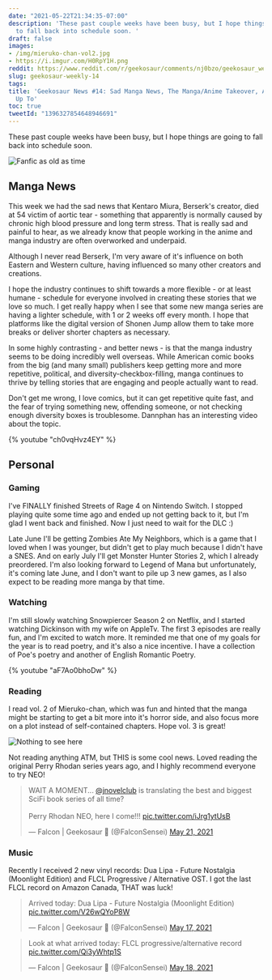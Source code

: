 ```yaml
---
date: "2021-05-22T21:34:35-07:00"
description: 'These past couple weeks have been busy, but I hope things are going
  to fall back into schedule soon. '
draft: false
images:
- /img/mieruko-chan-vol2.jpg
- https://i.imgur.com/H0RpY1H.png
reddit: https://www.reddit.com/r/geekosaur/comments/nj0bzo/geekosaur_weekly_14_sad_manga_news_the_mangaanime/
slug: geekosaur-weekly-14
tags:
title: 'Geekosaur News #14: Sad Manga News, The Manga/Anime Takeover, And What I''m
  Up To'
toc: true
tweetId: "1396327854648946691"
---
```


These past couple weeks have been busy, but I hope things are going to fall back into schedule soon. 

![Fanfic as old as time](https://i.imgur.com/H0RpY1H.png)

<!--more-->

## Manga News

This week we had the sad news that Kentaro Miura, Berserk's creator, died at 54 victim of aortic tear - something that apparently is normally caused by chronic high blood pressure and long term stress. That is really sad and painful to hear, as we already know that people working in the anime and manga industry are often overworked and underpaid. 

Although I never read Berserk, I'm very aware of it's influence on both Eastern and Western culture, having influenced so many other creators and creations. 

I hope the industry continues to shift towards a more flexible - or at least humane - schedule for everyone involved in creating these stories that we love so much. I get really happy when I see that some new manga series are having a lighter schedule, with 1 or 2 weeks off every month. I hope that platforms like the digital version of Shonen Jump allow them to take more breaks or deliver shorter chapters as necessary.

In some highly contrasting - and better news - is that the manga industry seems to be doing incredibly well overseas. While American comic books from the big (and many small) publishers keep getting more and more repetitive, political, and diversity-checkbox-filling, manga continues to thrive by telling stories that are engaging and people actually want to read.

Don't get me wrong, I love comics, but it can get repetitive quite fast, and the fear of trying something new, offending someone, or not checking enough diversity boxes is troublesome. Dannphan has an interesting video about the topic.

{% youtube "ch0vqHvz4EY" %}

## Personal

### Gaming

I've FINALLY finished Streets of Rage 4 on Nintendo Switch. I stopped playing quite some time ago and ended up not getting back to it, but I'm glad I went back and finished. Now I just need to  wait for the DLC :) 

Late June I'll be getting Zombies Ate My Neighbors, which is a game that I loved when I was younger, but didn't get to play much because I didn't have a SNES. And on early July I'll get Monster Hunter Stories 2, which I already preordered. I'm also looking forward to Legend of Mana but unfortunately, it's coming late June, and I don't want to pile up 3 new games, as I also expect to be reading more manga by that time.

### Watching

I'm still slowly watching Snowpiercer Season 2 on Netflix, and I started watching Dickinson with my wife on AppleTv. The first 3 episodes are really fun, and I'm excited to watch more. It reminded me that one of my goals for the year is to read poetry, and it's also a nice incentive. I have a collection of Poe's poetry and another of English Romantic Poetry.

{% youtube "aF7Ao0bhoDw" %}

### Reading

I read vol. 2 of Mieruko-chan, which was fun and hinted that the manga might be starting to get a bit more into it's horror side, and also focus more on a plot instead of self-contained chapters. Hope vol. 3 is great!

![Nothing to see here](/img/mieruko-chan-vol2.jpg)

Not reading anything ATM, but THIS is some cool news. Loved reading the original Perry Rhodan series years ago, and I highly recommend everyone to try NEO!

<blockquote class="twitter-tweet"><p lang="en" dir="ltr">WAIT A MOMENT... <a href="https://twitter.com/jnovelclub?ref_src=twsrc%5Etfw">@jnovelclub</a> is translating the best and biggest SciFi book series of all time?<br><br>Perry Rhodan NEO, here I come!!! <a href="https://t.co/iJrg1ytUsB">pic.twitter.com/iJrg1ytUsB</a></p>&mdash; Falcon | Geekosaur 🍥 (@FalconSensei) <a href="https://twitter.com/FalconSensei/status/1395595863641137158?ref_src=twsrc%5Etfw">May 21, 2021</a></blockquote> <script async src="https://platform.twitter.com/widgets.js" charset="utf-8"></script>

### Music

Recently I received 2 new vinyl records: Dua Lipa - Future Nostalgia (Moonlight Edition) and FLCL Progressive / Alternative OST. I got the last FLCL record on Amazon Canada, THAT was luck!

<blockquote class="twitter-tweet"><p lang="en" dir="ltr">Arrived today: Dua Lipa - Future Nostalgia (Moonlight Edition) <a href="https://t.co/V26wQYoP8W">pic.twitter.com/V26wQYoP8W</a></p>&mdash; Falcon | Geekosaur 🍥 (@FalconSensei) <a href="https://twitter.com/FalconSensei/status/1394113773493919745?ref_src=twsrc%5Etfw">May 17, 2021</a></blockquote> <script async src="https://platform.twitter.com/widgets.js" charset="utf-8"></script>

<blockquote class="twitter-tweet"><p lang="en" dir="ltr">Look at what arrived today: FLCL progressive/alternative record <a href="https://t.co/Qi3yWhtp1S">pic.twitter.com/Qi3yWhtp1S</a></p>&mdash; Falcon | Geekosaur 🍥 (@FalconSensei) <a href="https://twitter.com/FalconSensei/status/1394459750666887171?ref_src=twsrc%5Etfw">May 18, 2021</a></blockquote> <script async src="https://platform.twitter.com/widgets.js" charset="utf-8"></script>
